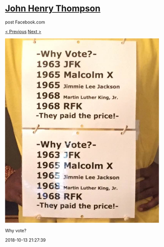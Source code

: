 # [John Henry Thompson](../README.md)
post Facebook.com

[< Previous](2018-10-13-2.md) [Next >](2018-10-13-4.md)

[![](../media/2018-10-13/Timeline-Photos-Why-vote.jpg)](../README.md)

Why vote?

2018-10-13 21:27:39